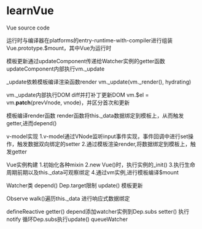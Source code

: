 # learnVue
Vue source code

运行时与编译器在platforms的entry-runtime-with-compiler进行组装
Vue.prototype.$mount，其中Vue为运行时

模板更新通过updateComponent传递给Watcher实例的getter函数
updateComponent内部执行vm._update

_update依赖模板编译渲染函数render
vm._update(vm._render(), hydrating)

vm._update内部执行DOM diff并打补丁更新DOM
vm.$el = vm.__patch__(prevVnode, vnode)，并区分首次和更新

模板编译render函数
render函数将this._data数据绑定到模板上，从而触发getter,进而depend()


v-model实现
1.v-model通过VNode监听input事件实现，事件回调中进行set操作，触发数据双向绑定的setter
2.通过模板渲染render,将数据绑定到模板上，触发getter



Vue实例构建
1.初始化各种mixin
2.new Vue()时，执行实例的_init()
3.执行生命周期前期以及this._data可观察绑定
4.通过vm实例,进行模板编译$mount



Watcher类
depend()
  Dep.target限制
update() 模板更新



Observe
walk()遍历this._data 进行响应式数据绑定



defineReactive
getter()
  depend添加watcher实例到Dep.subs
setter()
  执行notify 循环Dep.subs执行update() queueWatcher
